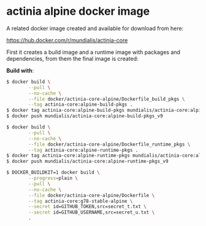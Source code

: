 # actinia alpine docker image

A related docker image created and available for download from here:

https://hub.docker.com/r/mundialis/actinia-core

First it creates a build image and a runtime image with packages and dependencies, from them the final image is created:

__Build with__:

```bash
$ docker build \
        --pull \
        --no-cache \
        --file docker/actinia-core-alpine/Dockerfile_build_pkgs \
        --tag actinia-core:alpine-build-pkgs .
$ docker tag actinia-core:alpine-build-pkgs mundialis/actinia-core:alpine-build-pkgs_v9
$ docker push mundialis/actinia-core:alpine-build-pkgs_v9

$ docker build \
        --pull \
        --no-cache \
        --file docker/actinia-core-alpine/Dockerfile_runtime_pkgs \
        --tag actinia-core:alpine-runtime-pkgs .
$ docker tag actinia-core:alpine-runtime-pkgs mundialis/actinia-core:alpine-runtime-pkgs_v9
$ docker push mundialis/actinia-core:alpine-runtime-pkgs_v9

$ DOCKER_BUILDKIT=1 docker build \
        --progress=plain \
        --pull \
        --no-cache \
        --file docker/actinia-core-alpine/Dockerfile \
        --tag actinia-core:g78-stable-alpine \
        --secret id=GITHUB_TOKEN,src=secret_t.txt \
        --secret id=GITHUB_USERNAME,src=secret_u.txt \
        .

```
